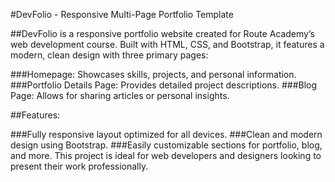 #DevFolio - Responsive Multi-Page Portfolio Template

##DevFolio is a responsive portfolio website created for Route Academy’s web development course. Built with HTML, CSS, and Bootstrap, it features a modern, clean design with three primary pages:

###Homepage: Showcases skills, projects, and personal information.
###Portfolio Details Page: Provides detailed project descriptions.
###Blog Page: Allows for sharing articles or personal insights.

##Features:

###Fully responsive layout optimized for all devices.
###Clean and modern design using Bootstrap.
###Easily customizable sections for portfolio, blog, and more.
This project is ideal for web developers and designers looking to present their work professionally.
